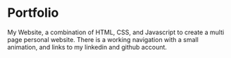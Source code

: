 # Portfolio
My Website, a combination of HTML, CSS, and Javascript to create a multi page personal website. There is a working navigation with a small animation, and links to my linkedin and github account. 


